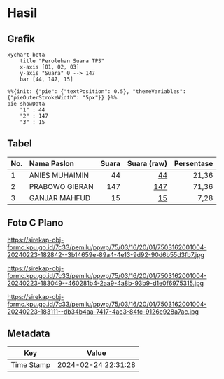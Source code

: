 # Hasil

## Grafik

```mermaid
xychart-beta
    title "Perolehan Suara TPS"
    x-axis [01, 02, 03]
    y-axis "Suara" 0 --> 147
    bar [44, 147, 15]
```

```mermaid
%%{init: {"pie": {"textPosition": 0.5}, "themeVariables": {"pieOuterStrokeWidth": "5px"}} }%%
pie showData
    "1" : 44
    "2" : 147
    "3" : 15
```

## Tabel

| No. | Nama Paslon    | Suara | Suara (raw) | Persentase |
|:--- |:-------------- | -----:| -----------:| ----------:|
| 1   | ANIES MUHAIMIN | 44    | [44][p-1]   | 21,36      |
| 2   | PRABOWO GIBRAN | 147   | [147][p-2]  | 71,36      |
| 3   | GANJAR MAHFUD  | 15    | [15][p-3]   | 7,28       |


[p-1]: https://github.com/gigit-pemilu/pemilu-2024-75-gorontalo/blob/main/pilpres/hitung-suara/sub/75-gorontalo/sub/03-bone-bolango/sub/16-bulango-timur/sub/2001-bulotalangi/sub/004-tps/sub/paslon-1.txt
[p-2]: https://github.com/gigit-pemilu/pemilu-2024-75-gorontalo/blob/main/pilpres/hitung-suara/sub/75-gorontalo/sub/03-bone-bolango/sub/16-bulango-timur/sub/2001-bulotalangi/sub/004-tps/sub/paslon-2.txt
[p-3]: https://github.com/gigit-pemilu/pemilu-2024-75-gorontalo/blob/main/pilpres/hitung-suara/sub/75-gorontalo/sub/03-bone-bolango/sub/16-bulango-timur/sub/2001-bulotalangi/sub/004-tps/sub/paslon-3.txt

## Foto C Plano

https://sirekap-obj-formc.kpu.go.id/7c33/pemilu/ppwp/75/03/16/20/01/7503162001004-20240223-182842--3b14659e-89a4-4e13-9d92-90d6b55d3fb7.jpg

https://sirekap-obj-formc.kpu.go.id/7c33/pemilu/ppwp/75/03/16/20/01/7503162001004-20240223-183049--460281b4-2aa9-4a8b-93b9-d1e0f6975315.jpg

https://sirekap-obj-formc.kpu.go.id/7c33/pemilu/ppwp/75/03/16/20/01/7503162001004-20240223-183111--db34b4aa-7417-4ae3-84fc-9126e928a7ac.jpg


## Metadata

| Key        | Value               |
| ---------- | ------------------- |
| Time Stamp | 2024-02-24 22:31:28 |



